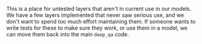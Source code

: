 This is a place for untested layers that aren't in current use in our models.  We have a few
layers implemented that never saw serious use, and we don't want to spend too much effort
maintaining them.  If someone wants to write tests for these to make sure they work, or use them in
a model, we can move them back into the main `deep_qa` code.
